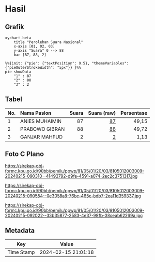 # Hasil

## Grafik

```mermaid
xychart-beta
    title "Perolehan Suara Nasional"
    x-axis [01, 02, 03]
    y-axis "Suara" 0 --> 88
    bar [87, 88, 2]
```

```mermaid
%%{init: {"pie": {"textPosition": 0.5}, "themeVariables": {"pieOuterStrokeWidth": "5px"}} }%%
pie showData
    "1" : 87
    "2" : 88
    "3" : 2
```

## Tabel

| No. | Nama Paslon    | Suara | Suara (raw) | Persentase |
|:--- |:-------------- | -----:| -----------:| ----------:|
| 1   | ANIES MUHAIMIN | 87    | [87][p-1]   | 49,15      |
| 2   | PRABOWO GIBRAN | 88    | [88][p-2]   | 49,72      |
| 3   | GANJAR MAHFUD  | 2     | [2][p-3]    | 1,13       |


[p-1]: https://github.com/gigit-pemilu/pemilu-2024/blob/main/pilpres/hitung-suara/sub/81-maluku/sub/05-seram-bagian-timur/sub/01-bula/sub/2003-bula/sub/009-tps/sub/paslon-1.txt
[p-2]: https://github.com/gigit-pemilu/pemilu-2024/blob/main/pilpres/hitung-suara/sub/81-maluku/sub/05-seram-bagian-timur/sub/01-bula/sub/2003-bula/sub/009-tps/sub/paslon-2.txt
[p-3]: https://github.com/gigit-pemilu/pemilu-2024/blob/main/pilpres/hitung-suara/sub/81-maluku/sub/05-seram-bagian-timur/sub/01-bula/sub/2003-bula/sub/009-tps/sub/paslon-3.txt

## Foto C Plano

https://sirekap-obj-formc.kpu.go.id/90bb/pemilu/ppwp/81/05/01/20/03/8105012003009-20240215-090310--41493792-d9fe-4591-a074-2ec2c3751317.jpg

https://sirekap-obj-formc.kpu.go.id/90bb/pemilu/ppwp/81/05/01/20/03/8105012003009-20240215-090554--0c3058a8-76bc-465c-bdb7-2ea11d359337.jpg

https://sirekap-obj-formc.kpu.go.id/90bb/pemilu/ppwp/81/05/01/20/03/8105012003009-20240215-092022--33b35877-2583-4e37-98fb-38ceab62269a.jpg


## Metadata

| Key        | Value               |
| ---------- | ------------------- |
| Time Stamp | 2024-02-15 21:01:18 |



